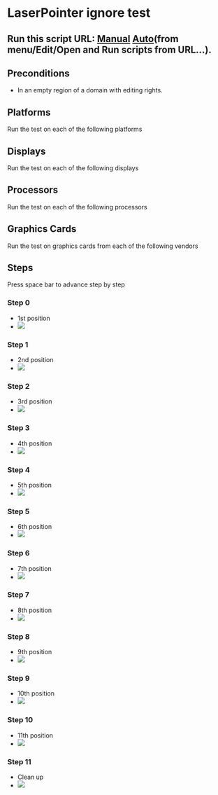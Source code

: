 # LaserPointer ignore test
## Run this script URL: [Manual](./test.js?raw=true)   [Auto](./testAuto.js?raw=true)(from menu/Edit/Open and Run scripts from URL...).

## Preconditions
- In an empty region of a domain with editing rights.

## Platforms
Run the test on each of the following platforms
## Displays
Run the test on each of the following displays
## Processors
Run the test on each of the following processors
## Graphics Cards
Run the test on graphics cards from each of the following vendors
## Steps
Press space bar to advance step by step

### Step 0
- 1st position
- ![](./ExpectedImage_00000.png)
### Step 1
- 2nd position
- ![](./ExpectedImage_00001.png)
### Step 2
- 3rd position
- ![](./ExpectedImage_00002.png)
### Step 3
- 4th position
- ![](./ExpectedImage_00003.png)
### Step 4
- 5th position
- ![](./ExpectedImage_00004.png)
### Step 5
- 6th position
- ![](./ExpectedImage_00005.png)
### Step 6
- 7th position
- ![](./ExpectedImage_00006.png)
### Step 7
- 8th position
- ![](./ExpectedImage_00007.png)
### Step 8
- 9th position
- ![](./ExpectedImage_00008.png)
### Step 9
- 10th position
- ![](./ExpectedImage_00009.png)
### Step 10
- 11th position
- ![](./ExpectedImage_00010.png)
### Step 11
- Clean up
- ![](./ExpectedImage_00011.png)

